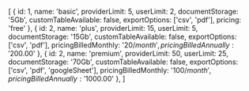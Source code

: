 [
    {
        id: 1,
        name: 'basic',
        providerLimit: 5,
        userLimit: 2,
        documentStorage: '5Gb',
        customTableAvailable: false,
        exportOptions: ['csv', 'pdf'],
        pricing: 'free'
    },
    {
        id: 2,
        name: 'plus',
        providerLimit: 15,
        userLimit: 5,
        documentStorage: '15Gb',
        customTableAvailable: false,
        exportOptions: ['csv', 'pdf'],
        pricingBilledMonthly: '$20/month',
        pricingBilledAnnually: '$200.00'
    },
    {
        id: 2,
        name: 'premium',
        providerLimit: 50,
        userLimit: 25,
        documentStorage: '70Gb',
        customTableAvailable: false,
        exportOptions: ['csv', 'pdf', 'googleSheet'],
        pricingBilledMonthly: '$100/month',
        pricingBilledAnnually: '$1000.00'
    },
]